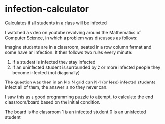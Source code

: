 # infection-calculator
Calculates if all students in a class will be infected

I watched a video on youtube revolving around the Mathematics of Computer Science, in which a problem was discusses as follows:

Imagine students are in a classroom, seated in a row column format and some have an infection. It then follows two rules every minute: 
1. If a student is infected they stay infected
2. If an uninfected student is surrounded by 2 or more infected people they become infected (not diagonally) 

The question was then in an N x N grid can N-1 (or less) infected students infect all of them, the answer is no they never can.

I saw this as a good programming puzzle to attempt, to calculate the end classroom/board based on the initial condition.

The board is the classroom
1 is an infected student 
0 is an uninfected student

